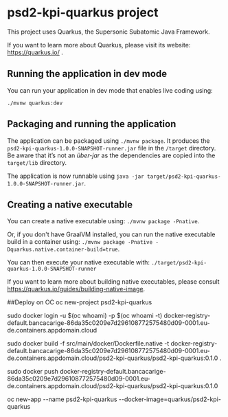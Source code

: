 # psd2-kpi-quarkus project

This project uses Quarkus, the Supersonic Subatomic Java Framework.

If you want to learn more about Quarkus, please visit its website: https://quarkus.io/ .

## Running the application in dev mode

You can run your application in dev mode that enables live coding using:
```
./mvnw quarkus:dev
```

## Packaging and running the application

The application can be packaged using `./mvnw package`.
It produces the `psd2-kpi-quarkus-1.0.0-SNAPSHOT-runner.jar` file in the `/target` directory.
Be aware that it’s not an _über-jar_ as the dependencies are copied into the `target/lib` directory.

The application is now runnable using `java -jar target/psd2-kpi-quarkus-1.0.0-SNAPSHOT-runner.jar`.

## Creating a native executable

You can create a native executable using: `./mvnw package -Pnative`.

Or, if you don't have GraalVM installed, you can run the native executable build in a container using: `./mvnw package -Pnative -Dquarkus.native.container-build=true`.

You can then execute your native executable with: `./target/psd2-kpi-quarkus-1.0.0-SNAPSHOT-runner`

If you want to learn more about building native executables, please consult https://quarkus.io/guides/building-native-image.

##Deploy on OC
oc new-project psd2-kpi-quarkus

sudo docker login -u $(oc whoami) -p $(oc whoami -t) docker-registry-default.bancacarige-86da35c0209e7d296108772575480d09-0001.eu-de.containers.appdomain.cloud

sudo docker build -f src/main/docker/Dockerfile.native -t docker-registry-default.bancacarige-86da35c0209e7d296108772575480d09-0001.eu-de.containers.appdomain.cloud/psd2-kpi-quarkus/psd2-kpi-quarkus:0.1.0 .

sudo docker push docker-registry-default.bancacarige-86da35c0209e7d296108772575480d09-0001.eu-de.containers.appdomain.cloud/psd2-kpi-quarkus/psd2-kpi-quarkus:0.1.0

oc new-app --name psd2-kpi-quarkus --docker-image=quarkus/psd2-kpi-quarkus
